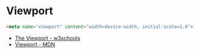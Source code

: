 # Viewport

```html
<meta name="viewport" content="width=device-width, initial-scale=1.0">  
```

- [The Viewport - w3schools](https://www.w3schools.com/css/css_rwd_viewport.asp)
- [Viewport - MDN](https://developer.mozilla.org/en-US/docs/Mozilla/Mobile/Viewport_meta_tag)
